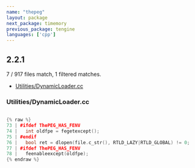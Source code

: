 ```yaml
---
name: "thepeg"
layout: package
next_package: timemory
previous_package: tengine
languages: ['cpp']
---
```

## 2.2.1
7 / 917 files match, 1 filtered matches.

 - [Utilities/DynamicLoader.cc](#utilitiesdynamicloadercc)

### Utilities/DynamicLoader.cc

```cpp

{% raw %}
73 | #ifdef ThePEG_HAS_FENV
74 |   int oldfpe = fegetexcept();
75 | #endif
76 |   bool ret = dlopen(file.c_str(), RTLD_LAZY|RTLD_GLOBAL) != 0;
77 | #ifdef ThePEG_HAS_FENV
78 |   feenableexcept(oldfpe);
{% endraw %}

```